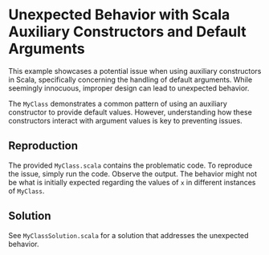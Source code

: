 # Unexpected Behavior with Scala Auxiliary Constructors and Default Arguments

This example showcases a potential issue when using auxiliary constructors in Scala, specifically concerning the handling of default arguments. While seemingly innocuous, improper design can lead to unexpected behavior.

The `MyClass` demonstrates a common pattern of using an auxiliary constructor to provide default values. However, understanding how these constructors interact with argument values is key to preventing issues.

## Reproduction

The provided `MyClass.scala` contains the problematic code. To reproduce the issue, simply run the code. Observe the output.  The behavior might not be what is initially expected regarding the values of `x` in different instances of `MyClass`.

## Solution

See `MyClassSolution.scala` for a solution that addresses the unexpected behavior.